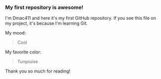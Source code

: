 
### My first repository is awesome!

I'm Dmac411 and here it's my first GitHub repository.
If you see this file on my project, it's because I'm learning Git.

My mood:

> Cool

My favorite color:

> Turqouise

Thank you so much for reading!